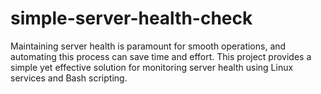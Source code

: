 # simple-server-health-check
Maintaining server health is paramount for smooth operations, and automating this process can save time and effort. This project provides a simple yet effective solution for monitoring server health using Linux services and Bash scripting.
